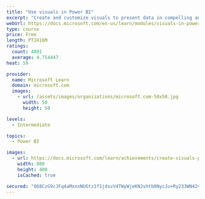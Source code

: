 ```yaml
---
title: "Use visuals in Power BI"
excerpt: "Create and customize visuals to present data in compelling and insightful ways."
webUrl: https://docs.microsoft.com/en-us/learn/modules/visuals-in-power-bi/
type: course
price: Free
length: PT1H16M
ratings:
  count: 4891
  average: 4.754447
heat: 59

provider:
  name: Microsoft Learn
  domain: microsoft.com
  images:
    - url: /assets/images/organizations/microsoft.com-50x50.jpg
      width: 50
      height: 50

levels:
  - Intermediate

topics:
  - Power BI

images:
  - url: https://docs.microsoft.com/learn/achievements/create-visuals-power-bi-desktop-social.png
    width: 800
    height: 400
    isCached: true

secured: "O68CzG9cJFq4aMxnnNUGtz1f1jdsvV4TWyWjeKNJvhtb0NycJu+Ry233WN42vp1IdfWnKLFc4D3ln+1aCS5QQ9RNwtPz/uFECFb6s3CAK+5LJapNtxD9ttun1GTOZ5C5Mk9yTWgd49HjqLIBRSVCq0Ck9VQLbGdaXwT4qXUZAG7ptDwJUWoMsr0CxIPX1cUSeKWcSvCcDpy8TzlCH4pvUTp27SNPUE+7oEfP9+ETfSFeybb7qw0w7I7dYkoZum8fs8NtslCu4TMZDYv9HMsa84y/O417DesJHyPown/47/HN4tQ8wKCZlkZ2FX5Y6vkrFnMCEilWCa+/OIaj8n58Wo2fKVnCP+lsF5RiBUwlRn/r/TYn/Y1JcB5KrHvc4xb1uTFgxF+Femyuy2eWym24EpekXn1fKfIxclPRsrFr+kA=;sLC+Yre1EQ+cDHwY2PTklw=="
---
```


